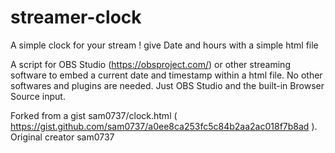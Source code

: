 # streamer-clock
A simple clock for your stream ! give Date and hours with a simple html file

A script for OBS Studio (https://obsproject.com/) or other streaming software to embed a current date and timestamp within a html file. No other softwares and plugins are needed. Just OBS Studio and the built-in Browser Source input.

Forked from a gist sam0737/clock.html ( https://gist.github.com/sam0737/a0ee8ca253fc5c84b2aa2ac018f7b8ad ). Original creator sam0737

